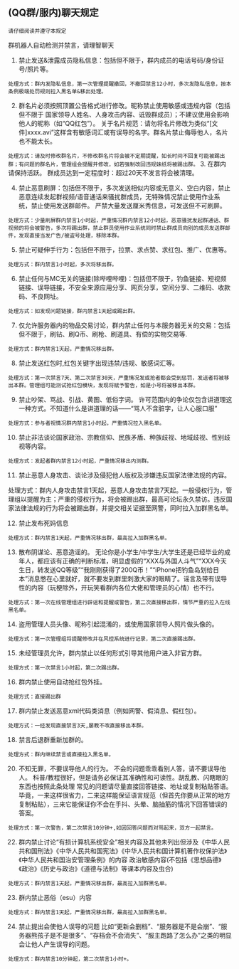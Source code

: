 ## (QQ群/服内)聊天规定
`请仔细阅读并遵守本规定`

群机器人自动检测并禁言，请理智聊天

1. 禁止发送&泄露成员隐私信息：包括但不限于，群内成员的电话号码/身份证号/照片等。

`处理方式：群内发隐私信息，第一次管理提醒撤回，不撤回禁言12小时，多次发隐私信息，按本条例极端处罚规则拉入黑名单&移出处理。`

2. 群名片必须按照顶置公告格式进行修改。昵称禁止使用敏感或违规内容（包括但不限于 国家领导人姓名、人身攻击内容、诋毁群成员）；不建议使用会影响他人的昵称（如“QQ红包”）。
关于名片规范：请勿将名片修改为类似“[文件]xxxx.avi”这样含有敏感词汇或有误导的名字。群名片禁止侮辱他人，名片也不能太长。

`处理方式：请及时修改群名片，不修改群名片将会被不定期提醒，如长时间不回复可能被踢出群；有问题的群名片，管理组会提醒并修改，如若强制改回违规妹纸将被踢出群。`
3. 在群内请保持活跃。
群成员达到一定程度时：超过20天不发言将会被清理。

4. 禁止恶意刷屏：包括但不限于，多次发送相似内容或无意义、空白内容，禁止恶意连续发起群视频/语音通话来骚扰群成员，无特殊情况禁止使用作业系统，禁止使用发送群邮件。
严禁大量发送厘米秀信息，可发送但不可刷屏。

`处理方式：少量刷屏群内禁言1小时起，严重情况群内禁言12小时起，恶意骚扰发起群通话、群视频的将会被警告，多次将踢出群，禁止群员使用作业系统同时禁止群成员向别的成员发送群邮件，发现直接当发广告/被盗号处理，移除本群。`

5. 禁止可疑伸手行为：包括但不限于，拉票、求点赞、求红包、推广、优惠等。

`处理方式：群内禁言1小时起，多次将移出群。`

6. 禁止任何与MC无关的链接(除哔哩哔哩)：包括但不限于，钓鱼链接、短视频链接、误导链接，不安全来源应用分享、网页分享，空间分享、二维码、收款码、不良网址。

`处理方式：如发现问题链接，群内禁言1天起或踢出群。`

7. 仅允许服务器内的物品交易讨论，群内禁止任何与本服务器无关的交易：包括但不限于，刷钻、刷Q币、刷枪、刷道具、有偿的实物交易等.

`处理方式：群内禁言1天起，严重情况移出群。`

8. 禁止发送红包时,红包关键字出现违禁/违规、敏感词汇等。

`处理方式：第一次禁言7天、第二次禁言30天，严重情况发或抢者都会受到惩罚，发送者将被移出本群。管理组可能测试抢红包模块，发现将赋予警告，如是小号将被移出本群。`

9. 禁止吵架、骂战、引战、黄图、低俗字词。
许可范围内的争论仅包含讲道理这一种方式。不知道什么是讲道理的话——“骂人不含脏字，让人心服口服”

`处理方式：参与者视情况群内禁言1小时起，严重情况拉入黑名单。`

10. 禁止非法谈论国家政治、宗教信仰、民族矛盾、种族歧视、地域歧视、性别歧视等内容。

`处理方式：发起者群内禁言12小时起，严重情况移出内测群。`

11. 禁止恶意人身攻击、谈论涉及侵犯他人版权及涉嫌违反国家法律法规的内容。

处理方式：群内人身攻击禁言1天起，恶意人身攻击禁言7天起。一般侵权行为，管理组以提醒为主；严重的侵权行为，将会被踢出群，最高可论坛永久禁访。违反国家法律法规的行为将会被踢出群，并提交相关证据至网警，同时拉入加群黑名单。

12. 禁止发布死妈信息

`处理方式：群内禁言1天起，严重情况移出群，最高拉入加群黑名单。`

13. 散布阴谋论、恶意造谣的。
无论你是小学生/中学生/大学生还是已经毕业的成年人，都应该有正确的判断标准，明显虚假的“XXX与外国人斗气”“XXX今天生日，转发送QQ等级”“我刚刚获得了200Q币！”“iPhone把钓鱼岛划给日本”消息憋在心里就好，就不要发到群里刺激大家的眼睛了。谣言及带有误导性的内容（玩梗除外，开玩笑看群内各位大佬和管理员的心情）也不行。

`处理方式：第一次在线管理组进行辟谣和提醒或警告，第二次直接移出群，情节严重的拉入在线黑名单。`

14. 盗用管理人员头像、昵称引起混淆的，或使用国家领导人照片做头像的。

`处理方式：第一次管理组将提醒修改并在风控系统进行记录，第二次直接踢出群。`

15. 未经管理员允许，群内禁止以任何形式引导其他用户进入非官方群。

`处理方式：第一次禁言1小时起，第二次踢出群。`

16. 群内禁止使用自动抢红包外挂。

`处理方式：直接踢出群`

17. 群内禁止发送恶意xml代码类消息（例如网警、假消息、假红包）。

`处理方式：一经发现直接禁言3天,屡教不改直接移出本群。`

18. 禁言后退群重新加群的。

`处理方式：群内继续禁言或直接拉入黑名单。`

20. 不知无罪，不要误导他人的行为。
不会的问题乖乖看别人答，请不要误导他人。
科普/教程很好，但是请务必保证其准确性和可读性。胡乱教、闪瞎眼的东西也按照此条处理
常见的问题请尽量直接回答链接、地址或复制粘贴答语。毕竟，一来这样很省力，二来这样能保证语言规范（但首先你要从正常的地方复制粘贴），三来它能保证你不会在手抖、头晕、脑抽筋的情况下回答错误的答案。

`处理方式：第一次警告，第二次禁言10分钟+,如因回答问题而对骂起来，双方一起禁言。`

22. 群内禁止讨论“有损计算机系统安全”相关内容及其他未列出但涉及《中华人民共和国刑法》《中华人民共和国宪法》《中华人民共和国计算机著作权保护法》《中华人民共和国治安管理条例》的内容 政治敏感内容(不包括《思想品德》《政治》《历史与政治》《道德与法制》等课本内容及虫合)

`处理方式：群内禁言1天起，严重情况移出群，最高拉入加群黑名单。`

23. 群内禁止恶俗（esu）内容

`处理方式：群内禁言1天起，严重情况移出群，最高拉入加群黑名单。`

24. 禁止提出会使他人误导的问题
比如“更新会删档”、“服务器是不是会崩”、“服务器熊孩子是不是很多”、“存档会不会消失”、“服主跑路了怎么办”之类的明显会让他人产生误导的问题。

`处理方式：群内禁言10分钟起，第二次禁言1小时+。`